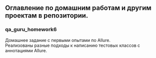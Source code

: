 ## Оглавление по домашним работам и другим проектам в репозитории.

### qa_guru_homework6
Домашнее задание с первыми опытами по Allure.</br>
Реализованы разные подходы к написанию тестовых классов с аннотациями Allure.

